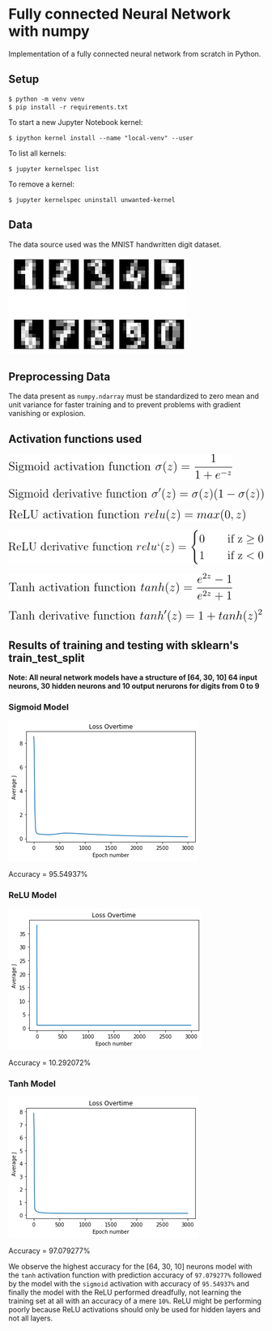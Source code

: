 # Fully connected Neural Network with numpy

Implementation of a fully connected neural network from scratch in Python.

## Setup

```shell
$ python -m venv venv
$ pip install -r requirements.txt
```

To start a new Jupyter Notebook kernel:

```shell
$ ipython kernel install --name "local-venv" --user
```

To list all kernels:

```shell
$ jupyter kernelspec list
```

To remove a kernel:

```shell
$ jupyter kernelspec uninstall unwanted-kernel
```

## Data

The data source used was the MNIST handwritten digit dataset.

![](img/mnist_digits.png)

## Preprocessing Data

The data present as `numpy.ndarray` must be standardized to zero mean and unit variance for faster training and to prevent problems with gradient vanishing or explosion.

## Activation functions used

![](img/sigmoid.png)

![](img/sigmoid_derivative.png)

![](img/relu.png)

![](img/relu_derivative.png)

![](img/tanh.png)

![](img/tanh_derivative.png)

## Results of training and testing with sklearn's train_test_split

**Note: All neural network models have a structure of [64, 30, 10] 64 input neurons, 30 hidden neurons and 10 output nerurons for digits from 0 to 9**

### Sigmoid Model

![](img/nn_sigmoid_loss_curve.png)

Accuracy = 95.54937%

### ReLU Model

![](img/nn_relu_loss_curve.png)

Accuracy = 10.292072%

### Tanh Model

![](img/nn_tanh_loss_curve.png)

Accuracy = 97.079277%

We observe the highest accuracy for the [64, 30, 10] neurons model with the `tanh` activation function with prediction accuracy of `97.079277%` followed by the model with the `sigmoid` activation with accuracy of `95.54937%` and finally the model with the ReLU performed dreadfully, not learning the training set at all with an accuracy of a mere `10%`. ReLU might be performing poorly because ReLU activations should only be used for hidden layers and not all layers.
